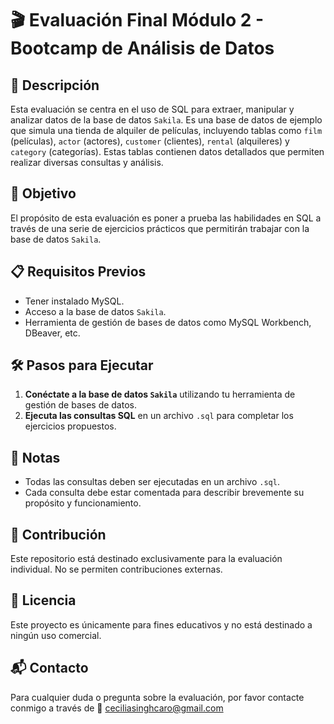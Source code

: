 # 🎬 Evaluación Final Módulo 2 - Bootcamp de Análisis de Datos

## 📄 Descripción

Esta evaluación se centra en el uso de SQL para extraer, manipular y analizar datos de la base de datos `Sakila`. Es una base de datos de ejemplo que simula una tienda de alquiler de películas, incluyendo tablas como `film` (películas), `actor` (actores), `customer` (clientes), `rental` (alquileres) y `category` (categorías). Estas tablas contienen datos detallados que permiten realizar diversas consultas y análisis.

## 🎯 Objetivo

El propósito de esta evaluación es poner a prueba las habilidades en SQL a través de una serie de ejercicios prácticos que permitirán trabajar con la base de datos `Sakila`.

## 📋 Requisitos Previos

- Tener instalado MySQL.
- Acceso a la base de datos `Sakila`. 
- Herramienta de gestión de bases de datos como MySQL Workbench, DBeaver, etc.

## 🛠️ Pasos para Ejecutar

1. **Conéctate a la base de datos `Sakila`** utilizando tu herramienta de gestión de bases de datos.
2. **Ejecuta las consultas SQL** en un archivo `.sql` para completar los ejercicios propuestos.

## 📝 Notas

- Todas las consultas deben ser ejecutadas en un archivo `.sql`.
- Cada consulta debe estar comentada para describir brevemente su propósito y funcionamiento.

## 🤝 Contribución

Este repositorio está destinado exclusivamente para la evaluación individual. No se permiten contribuciones externas.

## 📜 Licencia

Este proyecto es únicamente para fines educativos y no está destinado a ningún uso comercial.

## 📬 Contacto

Para cualquier duda o pregunta sobre la evaluación, por favor contacte conmigo a través de 📧 ceciliasinghcaro@gmail.com

